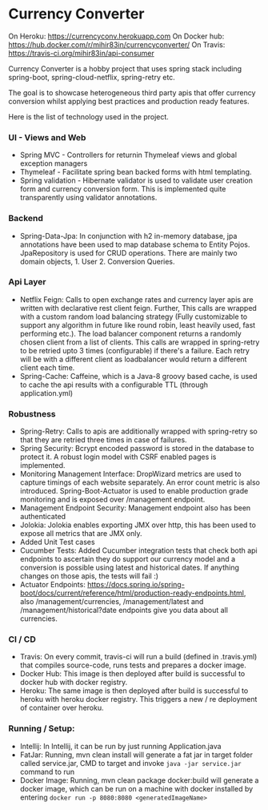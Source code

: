 # Currency Converter

On Heroku: https://currencyconv.herokuapp.com 
On Docker hub: https://hub.docker.com/r/mihir83in/currencyconverter/ 
On Travis: https://travis-ci.org/mihir83in/api-consumer 

Currency Converter is a hobby project that uses spring stack including spring-boot, spring-cloud-netflix, spring-retry etc.

The goal is to showcase heterogeneous third party apis that offer currency conversion whilst applying best practices and
production ready features.

Here is the list of technology used in the project.

### UI - Views and Web
* Spring MVC -  Controllers for returnin Thymeleaf views and global exception managers
* Thymeleaf - Facilitate spring bean backed forms with html templating.
* Spring validation - Hibernate validator is used to validate user creation form and currency conversion form. This is
implemented quite transparently using validator annotations.

### Backend
* Spring-Data-Jpa: In conjunction with h2 in-memory database, jpa annotations have been used to map database schema to Entity
Pojos. JpaRepository is used for CRUD operations. There are mainly two domain objects, 1. User 2. Conversion Queries.

### Api Layer
* Netflix Feign: Calls to open exchange rates and currency layer apis are written with declarative rest client feign. Further,
This calls are wrapped with a custom random load balancing strategy (Fully customizable to support any algorithm in future like
round robin, least heavily used, fast performing etc.). The load balancer component returns a randomly chosen client from a
list of clients. This calls are wrapped in spring-retry to be retried upto 3 times (configurable) if there's a failure.
Each retry will be with a different client as loadbalancer would return a different client each time.
* Spring-Cache: Caffeine, which is a Java-8 groovy based cache, is used to cache the api results with a configurable TTL
(through application.yml)

### Robustness
* Spring-Retry: Calls to apis are additionally wrapped with spring-retry so that they are retried three times in case of failures.
* Spring Security: Bcrypt encoded password is stored in the database to protect it. A robust login model with CSRF enabled
pages is implemented.
* Monitoring Management Interface: DropWizard metrics are used to capture timings of each website separately. An error count
metric is also introduced. Spring-Boot-Actuator is used to enable production grade monitoring and is exposed over /management
endpoint.
* Management Endpoint Security: Management endpoint also has been authenticated
* Jolokia: Jolokia enables exporting JMX over http, this has been used to expose all metrics that are JMX only.
* Added Unit Test cases
* Cucumber Tests: Added Cucumber integration tests that check both api endpoints to ascertain they do support our currency model and a conversion is possible using latest and historical dates. If anything changes on those apis, the tests will fail :)
* Actuator Endpoints: https://docs.spring.io/spring-boot/docs/current/reference/html/production-ready-endpoints.html,
also /management/currencies, /management/latest and /management/historical?date endpoints give you data about all currencies.

### CI / CD
* Travis: On every commit, travis-ci will run a build (defined in .travis.yml) that compiles source-code, runs tests and
prepares a docker image.
* Docker Hub: This image is then deployed after build is successful to docker hub with docker registry.
* Heroku: The same image is then deployed after build is successful to heroku with heroku docker registry. This triggers a new
/ re deployment of container over heroku.

### Running / Setup:
* Intellij: In Intellij, it can be run by just running Application.java
* FatJar: Running, mvn clean install will generate a fat jar in target folder called service.jar, CMD to target and
invoke `java -jar service.jar` command to run
* Docker Image: Running, mvn clean package docker:build will generate a docker image, which can be run on a machine with docker
 installed by entering `docker run -p 8080:8080 <generatedImageName>`
